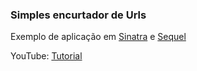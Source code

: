 ### Simples encurtador de Urls

Exemplo de aplicação em [Sinatra](http://www.sinatrarb.com/) e [Sequel](http://sequel.jeremyevans.net/)

YouTube: [Tutorial](https://youtu.be/6EwFX4mZCn4)
